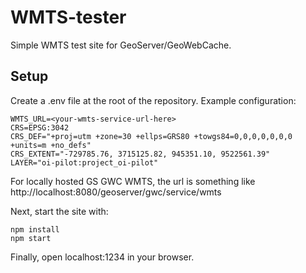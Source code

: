 # WMTS-tester

Simple WMTS test site for GeoServer/GeoWebCache.

## Setup

Create a .env file at the root of the repository. Example configuration:

```
WMTS_URL=<your-wmts-service-url-here>
CRS=EPSG:3042
CRS_DEF="+proj=utm +zone=30 +ellps=GRS80 +towgs84=0,0,0,0,0,0,0 +units=m +no_defs"
CRS_EXTENT="-729785.76, 3715125.82, 945351.10, 9522561.39"
LAYER="oi-pilot:project_oi-pilot"
```

For locally hosted GS GWC WMTS, the url is something like http://localhost:8080/geoserver/gwc/service/wmts

Next, start the site with:

```
npm install
npm start
```

Finally, open localhost:1234 in your browser.
